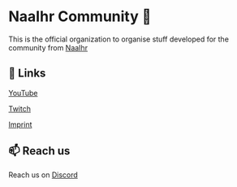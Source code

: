 # NaaIhr Community 👥

This is the official organization to organise stuff developed for the community from [NaaIhr](https://naaihr.de)

## 🔗 Links

[YouTube](https://youtube.com/naaihr)<br>

[Twitch](https://youtube.com/naaihr)<br>

[Imprint](https://84komma5.de/impressum-naaihr/)<br>

## 📫 Reach us

Reach us on [Discord](https://discord.com/invite/naaihr)

